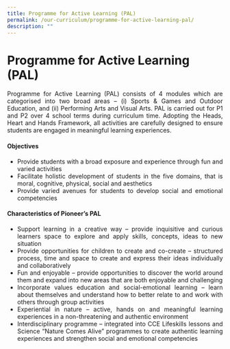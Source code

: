```yaml
---
title: Programme for Active Learning (PAL)
permalink: /our-curriculum/programme-for-active-learning-pal/
description: ""
---
```

# Programme for Active Learning (PAL)

<p align="Justify">Programme for Active Learning (PAL) consists of 4 modules which are categorised into two broad areas – (i) Sports & Games and Outdoor Education, and (ii) Performing Arts and Visual Arts.  PAL is carried out for P1 and P2 over 4 school terms during curriculum time. Adopting the Heads, Heart and Hands Framework, all activities are carefully designed to ensure students are engaged in meaningful learning experiences. </p>

#### Objectives
<div align="Justify">
	
* Provide students with a broad exposure and experience through fun and varied activities
* Facilitate holistic development of students in the five domains, that is moral, cognitive, physical, social and aesthetics
* Provide varied avenues for students to develop social and emotional competencies
	</div>

#### Characteristics of Pioneer’s PAL
<div align="Justify">
	
* Support learning in a creative way – provide inquisitive and curious learners space to explore and apply skills, concepts, ideas to new situation
* Provide opportunities for children to create and co-create – structured process, time and space to create and express their ideas individually and collaboratively
* Fun and enjoyable – provide opportunities to discover the world around them and expand into new areas that are both enjoyable and challenging
* Incorporate values education and social-emotional learning – learn about themselves and understand how to better relate to and work with others through group activities
* Experiential in nature – active, hands on and meaningful learning experiences in a non-threatening and authentic environment
* Interdisciplinary programme – integrated into CCE Lifeskills lessons and Science “Nature Comes Alive” programmes to create authentic learning experiences and strengthen social and emotional competencies
	</div>
